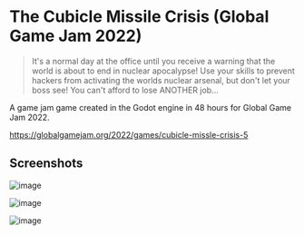 # The Cubicle Missile Crisis (Global Game Jam 2022)

>It's a normal day at the office until you receive a warning that the world is about to end in nuclear apocalypse! Use your skills to prevent hackers from activating the worlds nuclear arsenal, but don't let your boss see! You can't afford to lose ANOTHER job...

A game jam game created in the Godot engine in 48 hours for Global Game Jam 2022.

https://globalgamejam.org/2022/games/cubicle-missle-crisis-5

## Screenshots

![image](https://user-images.githubusercontent.com/16703903/166724576-c95fde82-5952-4695-8c0d-dd3fa308690b.png)

![image](https://user-images.githubusercontent.com/16703903/166724593-af61ab3f-5baa-45c1-a52e-ae75f91cb359.png)

![image](https://user-images.githubusercontent.com/16703903/166724609-cd8d6bfd-7cb5-40d6-91f1-21cb9d1e1592.png)
